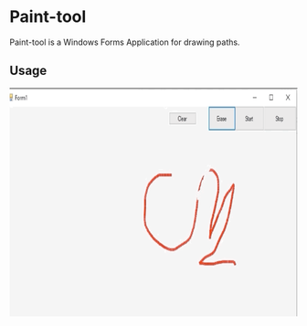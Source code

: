 # Paint-tool

Paint-tool is a Windows Forms Application for drawing paths.

## Usage

<p align="center">
    <img src="demo.gif" alt="Image" width="700" height="400" />
</p>



